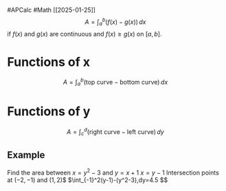 #APCalc 
#Math 
[[2025-01-25]]
$$
A=\int_a^b(f(x)-g(x))\,dx
$$
if $f(x)$ and $g(x)$ are continuous and $f(x)\geq g(x)$ on $[a, b]$.
# Functions of x
$$
A=\int_a^b(\text{top curve}-\text{bottom curve})\,dx
$$
# Functions of y
$$
A=\int_c^d(\text{right curve}-\text{left curve})\,dy
$$
## Example
Find the area between $x=y^2-3$ and $y=x+1$
$x=y-1$
Intersection points at $(-2,-1)$ and $(1,2)$$
$\int_{-1}^2(y-1)-(y^2-3)\,dy=4.5
$$